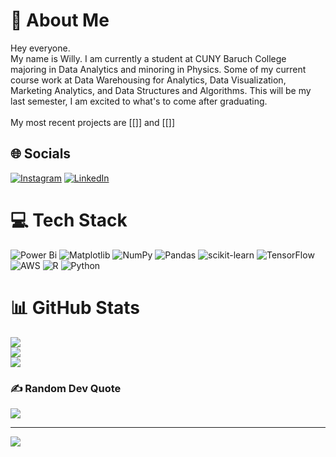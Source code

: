 # 💫 About Me
Hey everyone.<br>My name is Willy. I am currently a student at CUNY Baruch College <br>majoring in Data Analytics and minoring in Physics. Some of my current <br>course work at Data Warehousing for Analytics, Data Visualization, Marketing Analytics, and Data Structures and Algorithms. This will be my last semester, I am excited to what's to come after graduating.<br><br>My most recent projects are [[]] and [[]]


## 🌐 Socials
[![Instagram](https://img.shields.io/badge/Instagram-%23E4405F.svg?logo=Instagram&logoColor=white)](https://instagram.com/wuuuch) [![LinkedIn](https://img.shields.io/badge/LinkedIn-%230077B5.svg?logo=linkedin&logoColor=white)](https://linkedin.com/in/scwuchen) 

# 💻 Tech Stack
![Power Bi](https://img.shields.io/badge/power_bi-F2C811?style=for-the-badge&logo=powerbi&logoColor=black) ![Matplotlib](https://img.shields.io/badge/Matplotlib-%23ffffff.svg?style=for-the-badge&logo=Matplotlib&logoColor=black) ![NumPy](https://img.shields.io/badge/numpy-%23013243.svg?style=for-the-badge&logo=numpy&logoColor=white) ![Pandas](https://img.shields.io/badge/pandas-%23150458.svg?style=for-the-badge&logo=pandas&logoColor=white) ![scikit-learn](https://img.shields.io/badge/scikit--learn-%23F7931E.svg?style=for-the-badge&logo=scikit-learn&logoColor=white) ![TensorFlow](https://img.shields.io/badge/TensorFlow-%23FF6F00.svg?style=for-the-badge&logo=TensorFlow&logoColor=white) ![AWS](https://img.shields.io/badge/AWS-%23FF9900.svg?style=for-the-badge&logo=amazon-aws&logoColor=white) ![R](https://img.shields.io/badge/r-%23276DC3.svg?style=for-the-badge&logo=r&logoColor=white) ![Python](https://img.shields.io/badge/python-3670A0?style=for-the-badge&logo=python&logoColor=ffdd54)
# 📊 GitHub Stats
![](https://github-readme-stats.vercel.app/api?username=Woooch&theme=gruvbox&hide_border=false&include_all_commits=false&count_private=false)<br/>
![](https://github-readme-streak-stats.herokuapp.com/?user=Woooch&theme=gruvbox&hide_border=false)<br/>
![](https://github-readme-stats.vercel.app/api/top-langs/?username=Woooch&theme=gruvbox&hide_border=false&include_all_commits=false&count_private=false&layout=compact)

### ✍️ Random Dev Quote
![](https://quotes-github-readme.vercel.app/api?type=horizontal&theme=tokyonight)

---
[![](https://visitcount.itsvg.in/api?id=Woooch&icon=0&color=0)](https://visitcount.itsvg.in)

<!-- Proudly created with GPRM ( https://gprm.itsvg.in ) -->
